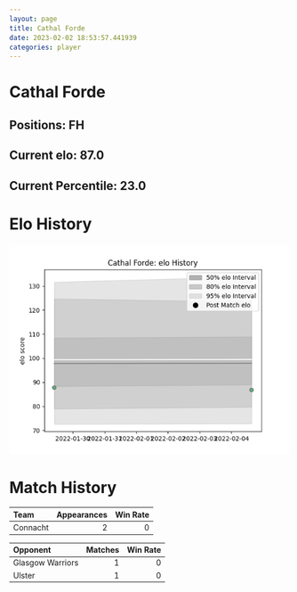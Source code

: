 ```yaml
---  
layout: page  
title: Cathal Forde  
date: 2023-02-02 18:53:57.441939  
categories: player  
---
```

# Cathal Forde

## Positions: FH

## Current elo: 87.0

## Current Percentile: 23.0

# Elo History


![elo history](history_CathalForde.png)
# Match History


| Team     |   Appearances |   Win Rate |
|:---------|--------------:|-----------:|
| Connacht |             2 |          0 |

| Opponent         |   Matches |   Win Rate |
|:-----------------|----------:|-----------:|
| Glasgow Warriors |         1 |          0 |
| Ulster           |         1 |          0 |